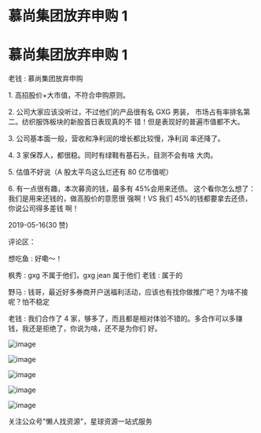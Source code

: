 # 慕尚集团放弃申购 1

# 慕尚集团放弃申购 1

老钱 : 慕尚集团放弃申购

1\. 高招股价+大市值，不符合申购原则。

2\. 公司大家应该没听过，不过他们的产品很有名 GXG 男装， 市场占有率排名第二。纺织服饰板块的新股首日表现真的不 错！但是表现好的普遍市值都不大。

3\. 公司基本面一般，营收和净利润的增长都比较慢，净利润 率还降了。

4\. 3 家保荐人，都很稳。同时有绿鞋有基石头，目测不会有啥 大肉。

5\. 估值不好说（A 股太平鸟这么烂还有 80 亿市值呢）

6\. 有一点很有趣，本次募资的钱，最多有 45%会用来还债。 这个看你怎么想了：我们是用来还钱的，做高股价的意愿很 强啊！VS 我们 45%的钱都要拿去还债，你说公司得多差钱 啊！

2019-05-16(30 赞)

评论区：

想吃鱼 : 好嘞～！

枫秀 : gxg 不属于他们，gxg jean 属于他们 老钱 : 属于的

野马 : 钱哥，最近好多券商开户送福利活动，应该也有找你做推广吧？为啥不接呢？怕不稳定

老钱 : 我们合作了 4 家，够多了，而且都是相对体验不错的。多合作可以多赚钱，我还是拒绝了，你说为啥，还不是为你们 好。

![image](img/Image_200.png)

![image](img/Image_201.png)

![image](img/Image_202.png)

![image](img/Image_203.png)

![image](img/Image_204.png)

关注公众号"懒人找资源"，星球资源一站式服务